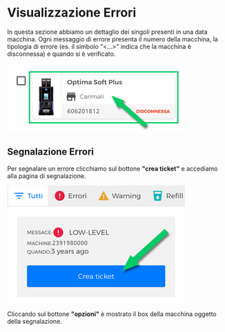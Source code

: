 # Visualizzazione Errori

In questa sezione abbiamo un dettaglio dei singoli presenti in una data macchina.
Ogni messaggio di errore presenta il numero della macchina, la tipologia di errore (es. il simbolo "<...>" indica che la macchina è disconnessa) e quando si è verificato.

<kbd>![Macchina](_images/machine-riquadro.png)</kbd>



## Segnalazione Errori

Per segnalare un errore clicchiamo sul bottone **"crea ticket"** e accediamo alla pagina di segnalazione.


<kbd>![Crea ticket](_images/errori-ticket.png)</kbd>




Cliccando sul bottone **"opzioni"** è mostrato il box della macchina oggetto della segnalazione.

